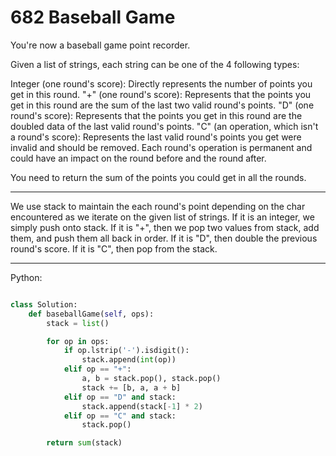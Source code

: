 # 682 Baseball Game

You're now a baseball game point recorder.

Given a list of strings, each string can be one of the 4 following types:

Integer (one round's score): Directly represents the number of points you get
in this round.
"+" (one round's score): Represents that the points you get in this round are
the sum of the last two valid round's points.
"D" (one round's score): Represents that the points you get in this round are
the doubled data of the last valid round's points.
"C" (an operation, which isn't a round's score): Represents the last valid
round's points you get were invalid and should be removed.
Each round's operation is permanent and could have an impact on the round
before and the round after.

You need to return the sum of the points you could get in all the rounds.

---

We use stack to maintain the each round's point depending on the char
encountered as we iterate on the given list of strings. If it is an integer, we
simply push onto stack. If it is "+", then we pop two values from stack, add
them, and push them all back in order. If it is "D", then double the previous
round's score. If it is "C", then pop from the stack.

---

Python:

```python

class Solution:
    def baseballGame(self, ops):
        stack = list()

        for op in ops:
            if op.lstrip('-').isdigit():
                stack.append(int(op))
            elif op == "+":
                a, b = stack.pop(), stack.pop()
                stack += [b, a, a + b]
            elif op == "D" and stack:
                stack.append(stack[-1] * 2)
            elif op == "C" and stack:
                stack.pop()

        return sum(stack)
```

